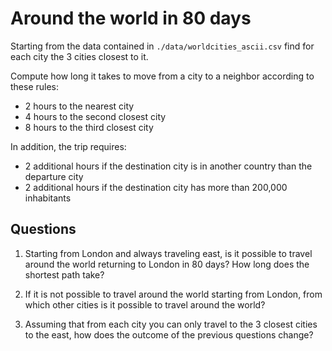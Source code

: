 # Around the world in 80 days

Starting from the data contained in `./data/worldcities_ascii.csv` find for each city the 3 cities closest to it.

Compute how long it takes to move from a city to a neighbor according to these rules:

- 2 hours to the nearest city
- 4 hours to the second closest city
- 8 hours to the third closest city

In addition, the trip requires:

- 2 additional hours if the destination city is in another country than the departure city
- 2 additional hours if the destination city has more than 200,000 inhabitants

## Questions
1. Starting from London and always traveling east, is it possible to travel around the world returning to London in 80 days? How long does the shortest path take?

2. If it is not possible to travel around the world starting from London, from which other cities is it possible to travel around the world?

3. Assuming that from each city you can only travel to the 3 closest cities to the east, how does the outcome of the previous questions change?

